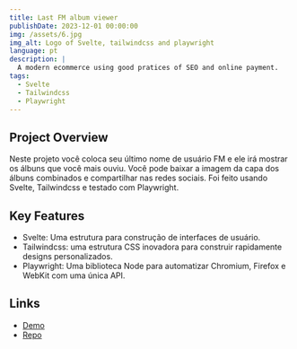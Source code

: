 ```yaml
---
title: Last FM album viewer
publishDate: 2023-12-01 00:00:00
img: /assets/6.jpg
img_alt: Logo of Svelte, tailwindcss and playwright
language: pt
description: |
  A modern ecommerce using good pratices of SEO and online payment.
tags:
  - Svelte
  - Tailwindcss
  - Playwright
---
```


## Project Overview

Neste projeto você coloca seu último nome de usuário FM e ele irá mostrar os álbuns que você mais ouviu. Você pode baixar a imagem da capa dos álbuns combinados e compartilhar nas redes sociais. Foi feito usando Svelte, Tailwindcss e testado com Playwright.

## Key Features

- Svelte: Uma estrutura para construção de interfaces de usuário.
- Tailwindcss: uma estrutura CSS inovadora para construir rapidamente designs personalizados.
- Playwright: Uma biblioteca Node para automatizar Chromium, Firefox e WebKit com uma única API.

## Links

- [Demo](https://last-fm-rho.vercel.app/)
- [Repo](https://github.com/juan-20/last.fm)
